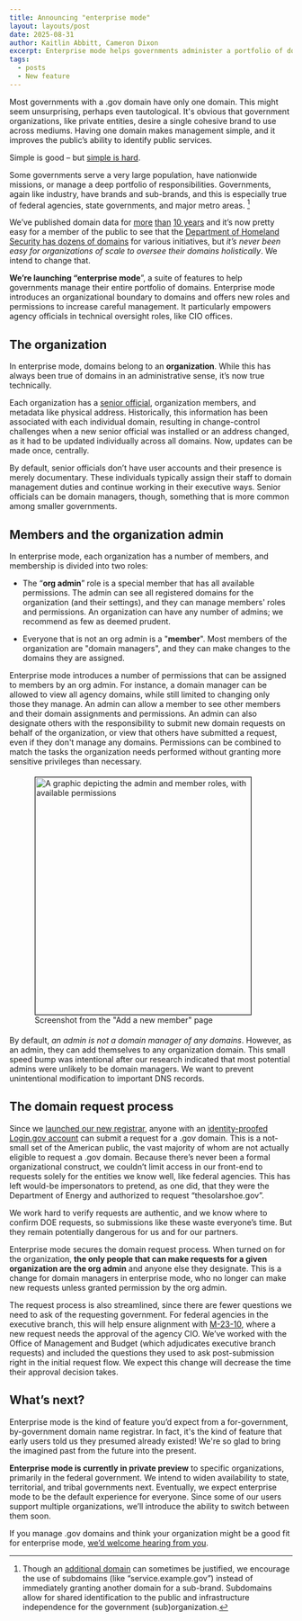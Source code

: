 ```yaml
---
title: Announcing "enterprise mode"
layout: layouts/post
date: 2025-08-31
author: Kaitlin Abbitt, Cameron Dixon
excerpt: Enterprise mode helps governments administer a portfolio of domains.
tags:
  - posts
  - New feature
---
```


Most governments with a .gov domain have only one domain. This might seem unsurprising, perhaps even tautological. It's obvious that government organizations, like private entities, desire a single cohesive brand to use across mediums. Having one domain makes management simple, and it improves the public’s ability to identify public services. 

Simple is good – but [simple is hard](https://www.rfc-editor.org/rfc/rfc1925.html#:~:text=It%20is%20more%20complicated%20than%20you%20think).

Some governments serve a very large population, have nationwide missions, or manage a deep portfolio of responsibilities. Governments, again like industry, have brands and sub-brands, and this is especially true of federal agencies, state governments, and major metro areas. [^1]

We’ve published domain data for [more](https://github.com/cisagov/dotgov-data/commits/main/current-full.csv) [than](https://github.com/cisagov/dotgov-data/commits/67f7f981e09d9518c653cb527607031d37ae0f66/dotgov-domains/current-full.csv) [10 years](https://github.com/GSA/data/commits/master/dotgov-domains?after=5f2cd6c2adbede6032fb46d19ec0437c0f5758e7+104) and it’s now pretty easy for a member of the public to see that the [Department of Homeland Security has dozens of domains](https://flatgithub.com/cisagov/dotgov-data/blob/main/current-full.csv?filename=current-full.csv&filters=Agency%3Ddepartment%2520of%2520homeland%2520security) for various initiatives, but *it’s never been easy for organizations of scale to oversee their domains holistically*. We intend to change that.

**We’re launching “enterprise mode**”, a suite of features to help governments manage their entire portfolio of domains. Enterprise mode introduces an organizational boundary to domains and offers new roles and permissions to increase careful management. It particularly empowers agency officials in technical oversight roles, like CIO offices. 

## The organization

In enterprise mode, domains belong to an **organization**. While this has always been true of domains in an administrative sense, it’s now true technically. 

Each organization has a [senior official](https://get.gov/domains/eligibility/#you-must-have-approval-from-a-senior-official-within-your-organization), organization members, and metadata like physical address. Historically, this information has been associated with each individual domain, resulting in change-control challenges when a new senior official was installed or an address changed, as it had to be updated individually across all domains. Now, updates can be made once, centrally.

By default, senior officials don’t have user accounts and their presence is merely documentary. These individuals typically assign their staff to domain management duties and continue working in their executive ways. Senior officials can be domain managers, though, something that is more common among smaller governments. 

## Members and the organization admin

In enterprise mode, each organization has a number of members, and membership is divided into two roles: 

* The “**org admin**” role is a special member that has all available permissions. The admin can see all registered domains for the organization (and their settings), and they can manage members' roles and permissions. An organization can have any number of admins; we recommend as few as deemed prudent.

* Everyone that is not an org admin is a "**member**". Most members of the organization are "domain managers", and they can make changes to the domains they are assigned. 

Enterprise mode introduces a number of permissions that can be assigned to members by an org admin. For instance, a domain manager can be allowed to view all agency domains, while still limited to changing only those they manage. An admin can allow a member to see other members and their domain assignments and permissions. An admin can also designate others with the responsibility to submit new domain requests on behalf of the organization, or view that others have submitted a request, even if they don't manage any domains. Permissions can be combined to match the tasks the organization needs performed without granting more sensitive privileges than necessary.

<figure style="padding: 5px;">
<img width="384" height="422" alt="A graphic depicting the admin and member roles, with available permissions" src="https://github.com/user-attachments/assets/cf3b9712-a070-4670-bc2a-447b22bcf460" title="Screenshot from the 'Add a new member' page" style="border: 1px solid;" />
<figcaption style="fort-style: italic;">Screenshot from the "Add a new member" page</figcaption>
</figure>
  
By default, *an admin is not a domain manager of any domains*. However, as an admin, they can add themselves to any organization domain. This small speed bump was intentional after our research indicated that most potential admins were unlikely to be domain managers. We want to prevent unintentional modification to important DNS records.

## The domain request process

Since we [launched our new registrar](../2024-01-31-new-way-to-get-a-.gov/), anyone with an [identity-proofed Login.gov account](https://www.login.gov/help/verify-your-identity/overview/) can submit a request for a .gov domain. This is a not-small set of the American public, the vast majority of whom are not actually eligible to request a .gov domain. Because there’s never been a formal organizational construct, we couldn’t limit access in our front-end to requests solely for the entities we know well, like federal agencies. This has left would-be impersonators to pretend, as one did, that they were the Department of Energy and authorized to request “thesolarshoe.gov”. 

We work hard to verify requests are authentic, and we know where to confirm DOE requests, so submissions like these waste everyone’s time. But they remain potentially dangerous for us and for our partners. 

Enterprise mode secures the domain request process. When turned on for the organization, **the only people that can make requests for a given organization are the org admin** and anyone else they designate. This is a change for domain managers in enterprise mode, who no longer can make new requests unless granted permission by the org admin.

The request process is also streamlined, since there are fewer questions we need to ask of the requesting government. For federal agencies in the executive branch, this will help ensure alignment with [M-23-10](https://www.whitehouse.gov/wp-content/uploads/2023/02/M-23-10-DOTGOV-Act-Guidance.pdf), where a new request needs the approval of the agency CIO. We’ve worked with the Office of Management and Budget (which adjudicates executive branch requests) and included the questions they used to ask post-submission right in the initial request flow. We expect this change will decrease the time their approval decision takes.

## What’s next?
Enterprise mode is the kind of feature you’d expect from a for-government, by-government domain name registrar. In fact, it's the kind of feature that early users told us they presumed already existed! We're so glad to bring the imagined past from the future into the present. 

**Enterprise mode is currently in private preview** to specific organizations, primarily in the federal government. We intend to widen availability to state, territorial, and tribal governments next. Eventually, we expect enterprise mode to be the default experience for everyone. Since some of our users support multiple organizations, we’ll introduce the ability to switch between them soon.

If you manage .gov domains and think your organization might be a good fit for enterprise mode, [we’d welcome hearing from you](https://get.gov/contact/).

[^1]: Though an [additional domain](https://get.gov/domains/before/#one-domain-per-service) can sometimes be justified, we encourage the use of subdomains (like “service.example.gov”) instead of immediately granting another domain for a sub-brand. Subdomains allow for shared identification to the public and infrastructure independence for the government (sub)organization.
